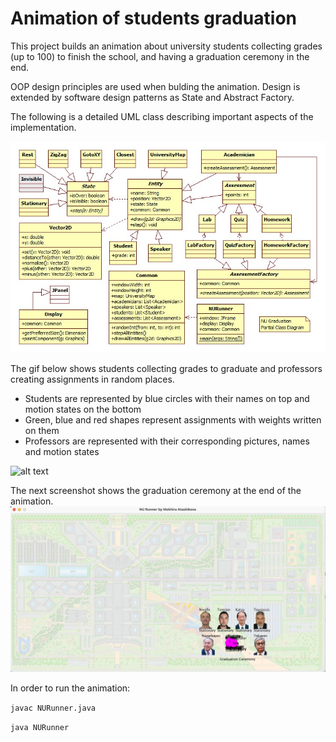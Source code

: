 # Animation of students graduation

This project builds an animation about university students collecting grades (up to 100) to finish the school, and having a graduation ceremony in the end. 

OOP design principles are used when bulding the animation. 
Design is extended by software design patterns as State and Abstract Factory. 

The following is a detailed UML class describing important aspects of the implementation. 

![alt text](./ClassDiagram.jpg)

The gif below shows students collecting grades to graduate and professors creating assignments in random places. 
* Students are represented by blue circles with their names on top and motion states on the bottom
* Green, blue and red shapes represent assignments with weights written on them
* Professors are represented with their corresponding pictures, names and motion states

![alt text](./studying.jpg)

The next screenshot shows the graduation ceremony at the end of the animation.
![alt text](./graduation.png)


In order to run the animation:

`javac NURunner.java`

`java NURunner`
